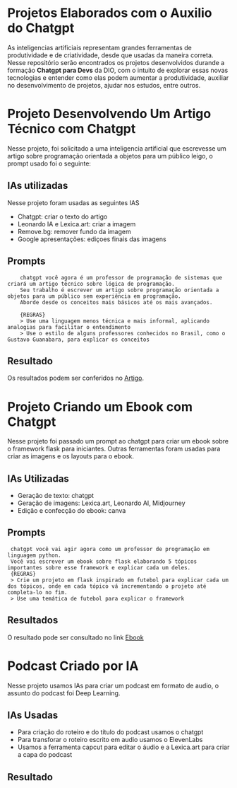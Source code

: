 
# Projetos Elaborados com o Auxilio do Chatgpt

As inteligencias artificiais representam grandes ferramentas de produtividade e de criatividade, desde que usadas da maneira correta.
Nesse repositório serão encontrados os projetos desenvolvidos durande a formação **Chatgpt para Devs** da DIO, com o intuito de explorar essas novas tecnologias e entender como elas podem aumentar a produtividade, auxiliar no desenvolvimento de projetos, ajudar nos estudos, entre outros.

# Projeto **Desenvolvendo Um Artigo Técnico com Chatgpt**

Nesse projeto, foi solicitado a uma inteligencia artificial que escrevesse um artigo sobre programação orientada a objetos para um público leigo, o prompt usado foi o seguinte:

## IAs utilizadas

Nesse projeto foram usadas as seguintes IAS
 - Chatgpt: criar o texto do artigo
 - Leonardo IA e Lexica.art: criar a imagem
 - Remove.bg: remover fundo da imagem
 - Google apresentações: ediçoes finais das imagens

## Prompts

        chatgpt você agora é um professor de programação de sistemas que criará um artigo técnico sobre lógica de programação.
        Seu trabalho é escrever um artigo sobre programação orientada a objetos para um público sem experiência em programação.
        Aborde desde os conceitos mais básicos até os mais avançados.

        {REGRAS}
        > Use uma linguagem menos técnica e mais informal, aplicando analogias para facilitar o entendimento
        > Use o estilo de alguns professores conhecidos no Brasil, como o Gustavo Guanabara, para explicar os conceitos


## Resultado
Os resultados podem ser conferidos no [Artigo](https://github.com/Victor-Ribeiro-Acosta/Projetos-Usando-Chatgpt/blob/main/Artigo%20t%C3%A9cnico/Artigo.md).


# Projeto **Criando um Ebook com Chatgpt**

Nesse projeto foi passado um prompt ao chatgpt para criar um ebook sobre o framework flask para iniciantes.
Outras ferramentas foram usadas para criar as imagens e os layouts para o ebook.

## IAs Utilizadas

 - Geração de texto: chatgpt
 - Geração de imagens: Lexica.art, Leonardo AI, Midjourney
 - Edição e confecção do ebook: canva

## Prompts

     chatgpt você vai agir agora como um professor de programação em linguagem python.
     Você vai escrever um ebook sobre flask elaborando 5 tópicos importantes sobre esse framework e explicar cada um deles.
     {REGRAS}
     > Crie um projeto em flask inspirado em futebol para explicar cada um dos tópicos, onde em cada tópico vá incrementando o projeto até completa-lo no fim.
     > Use uma temática de futebol para explicar o framework


## Resultados
O resultado pode ser consultado no link
[Ebook](https://drive.google.com/file/d/1MsBsf4Mi3UrXaUxPBffYs1cmOEUKfRqs/view?usp=sharing)


# **Podcast Criado por IA**

Nesse projeto usamos IAs para criar um podcast em formato de audio, o assunto do podcast foi Deep Learning.

## IAs Usadas

 - Para criação do roteiro e do título do podcast usamos o chatgpt
 - Para transforar o roteiro escrito em audio usamos o ElevenLabs
 - Usamos a ferramenta capcut para editar o áudio e a Lexica.art para criar a capa do podcast

## Resultado